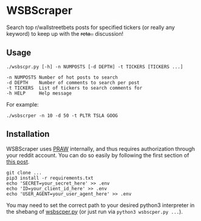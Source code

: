 # WSBScraper

Search top r/wallstreetbets posts for specified tickers (or really any keyword) to keep up with the ~~reta..~~  discussion!

## Usage
```
./wsbscpr.py [-h] -n NUMPOSTS [-d DEPTH] -t TICKERS [TICKERS ...]

-n NUMPOSTS Number of hot posts to search
-d DEPTH    Number of comments to search per post
-t TICKERS  List of tickers to search comments for
-h HELP     Help message
```
For example:
```
./wsbscrper -n 10 -d 50 -t PLTR TSLA GOOG
```

## Installation
WSBScraper uses [PRAW](https://praw.readthedocs.io/en/latest/ "PRAW") internally, and thus requires authorization through your reddit account. You can do so easily by following the first section of [this post](https://towardsdatascience.com/scraping-reddit-data-1c0af3040768 "this").

```
git clone ...
pip3 install -r requirements.txt
echo 'SECRET=your_secret_here' >> .env
echo 'ID=your_client_id_here' >> .env
echo 'USER_AGENT=your_user_agent_here' >> .env
```

You may need to set the correct path to your desired python3 interpreter in the shebang of [wsbscper.py](wsbscper.py) (or just run via ```python3 wsbscper.py ...```).
